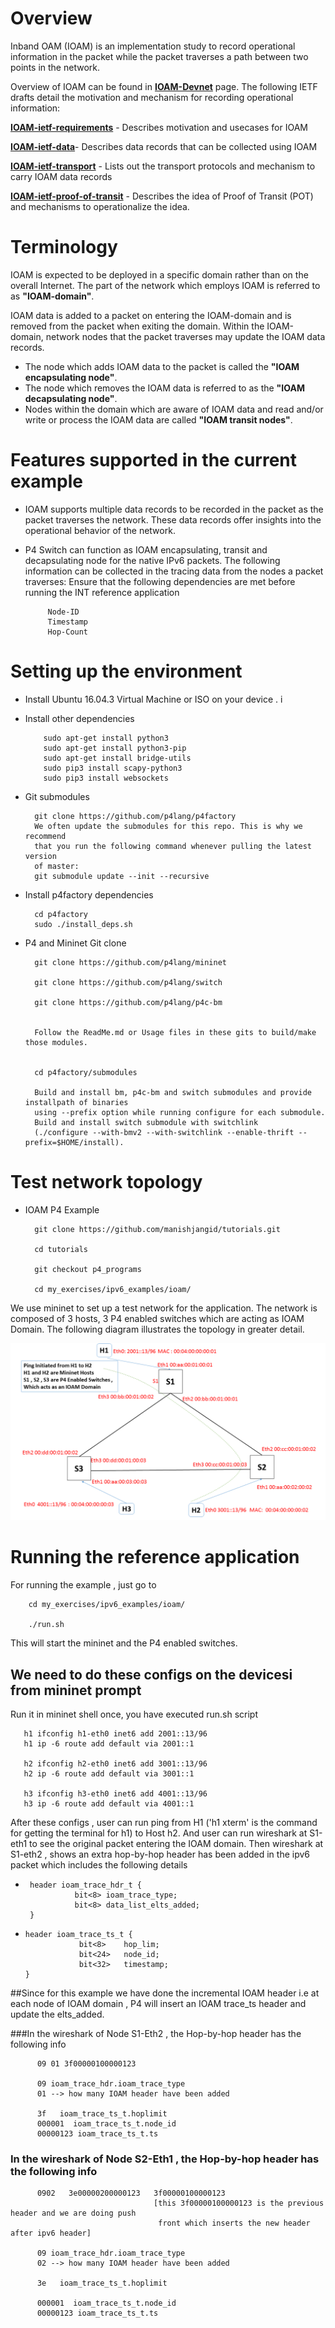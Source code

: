 Overview
========
  Inband OAM (IOAM) is an implementation study to record operational information in the packet while the packet traverses a path between two points in the network.

Overview of IOAM can be found in  [**IOAM-Devnet**](https://github.com/ciscodevnet/IOAM)  page. The following IETF drafts detail the motivation and mechanism for recording operational information:

[**IOAM-ietf-requirements**](https://tools.ietf.org/html/draft-brockners-inband-oam-requirements-03) - Describes motivation and usecases for IOAM

[**IOAM-ietf-data**](https://tools.ietf.org/html/draft-brockners-inband-oam-data-04)- Describes data records that can be collected using IOAM

[**IOAM-ietf-transport**](https://tools.ietf.org/html/draft-brockners-inband-oam-transport-03) - Lists out the transport protocols and mechanism to carry IOAM data records

[**IOAM-ietf-proof-of-transit**](https://tools.ietf.org/html/draft-brockners-proof-of-transit-03) - Describes the idea of Proof of Transit (POT) and mechanisms to operationalize the idea.


Terminology
===========
IOAM is expected to be deployed in a specific domain rather than on the overall Internet. The part of the network which employs IOAM is referred to as **"IOAM-domain"**.

IOAM data is added to a packet on entering the IOAM-domain and is removed from the packet when exiting the domain. Within the IOAM-domain, network nodes that the packet traverses may update the IOAM data records.

*    The node which adds IOAM data to the packet is called the **"IOAM encapsulating node"**.
*    The node which removes the IOAM data is referred to as the **"IOAM decapsulating node"**.
*    Nodes within the domain which are aware of IOAM data and read and/or write or process the IOAM data are called **"IOAM transit nodes"**.




Features supported in the current example
=========================================

* IOAM supports multiple data records to be recorded in the packet as the packet traverses the network. These data records offer insights into the operational behavior of the network. 

*  P4 Switch can function as IOAM encapsulating, transit and decapsulating node for the native IPv6 packets.
   The following information can be collected in the tracing data from the nodes a packet traverses: Ensure that the following dependencies are met before running the INT reference application

            Node-ID
            Timestamp
            Hop-Count

Setting up the environment
==========================

  * Install Ubuntu 16.04.3 Virtual Machine or ISO on your device . i

  * Install other dependencies

            sudo apt-get install python3 
            sudo apt-get install python3-pip 
            sudo apt-get install bridge-utils
            sudo pip3 install scapy-python3
            sudo pip3 install websockets 

* Git submodules

        git clone https://github.com/p4lang/p4factory
        We often update the submodules for this repo. This is why we recommend
        that you run the following command whenever pulling the latest version
        of master:
        git submodule update --init --recursive

* Install p4factory dependencies

        cd p4factory
        sudo ./install_deps.sh


* P4 and Mininet Git clone 

        git clone https://github.com/p4lang/mininet

        git clone https://github.com/p4lang/switch

        git clone https://github.com/p4lang/p4c-bm
       

        Follow the ReadMe.md or Usage files in these gits to build/make those modules. 


        cd p4factory/submodules
        
        Build and install bm, p4c-bm and switch submodules and provide installpath of binaries 
        using --prefix option while running configure for each submodule.
        Build and install switch submodule with switchlink
        (./configure --with-bmv2 --with-switchlink --enable-thrift --prefix=$HOME/install).



Test network topology
==========================

* IOAM P4 Example

        git clone https://github.com/manishjangid/tutorials.git
 
        cd tutorials

        git checkout p4_programs

        cd my_exercises/ipv6_examples/ioam/

We use mininet to set up a test network for the application. The network is composed of 3 hosts, 3 P4 enabled switches which are acting as IOAM Domain. The following diagram illustrates the topology in greater detail.

!['network topology for IOAM'](wireshark/IOAM_Topology.png)


Running the reference application
=================================
For running the example , just go to 

        cd my_exercises/ipv6_examples/ioam/

        ./run.sh



This will start the mininet and the P4 enabled switches. 
## We need to do these configs on the devicesi from mininet prompt

  Run it in mininet shell once, you have executed run.sh script


       h1 ifconfig h1-eth0 inet6 add 2001::13/96
       h1 ip -6 route add default via 2001::1
       
       h2 ifconfig h2-eth0 inet6 add 3001::13/96
       h2 ip -6 route add default via 3001::1

       h3 ifconfig h3-eth0 inet6 add 4001::13/96
       h3 ip -6 route add default via 4001::1

After these configs , user can run ping from H1 ('h1 xterm' is the command for getting the terminal for h1) to Host h2. And user can run wireshark at
S1-eth1 to see the original packet entering the IOAM domain. Then wireshark at S1-eth2 , shows an extra hop-by-hop header has been added in the ipv6 packet which includes the following details

*      header ioam_trace_hdr_t {
                 bit<8> ioam_trace_type;
                 bit<8> data_list_elts_added;
       }
  

  
*     header ioam_trace_ts_t {
                  bit<8>    hop_lim;
                  bit<24>   node_id;
                  bit<32>   timestamp;
      }


##Since for this example we have done the incremental IOAM header i.e at each node of IOAM domain , P4 will insert an IOAM trace_ts header and update the elts_added. 

###In the wireshark of Node S1-Eth2 , the Hop-by-hop header has the following info 
  
          09 01 3f00000100000123
  
          09 ioam_trace_hdr.ioam_trace_type
          01 --> how many IOAM header have been added 
  
          3f   ioam_trace_ts_t.hoplimit  
          000001  ioam_trace_ts_t.node_id
          00000123 ioam_trace_ts_t.ts   
  
### In the wireshark of Node S2-Eth1 , the Hop-by-hop header has the following info 
  
          0902   3e00000200000123   3f00000100000123  
                                    [this 3f00000100000123 is the previous header and we are doing push 
                                     front which inserts the new header after ipv6 header]

          09 ioam_trace_hdr.ioam_trace_type 
          02 --> how many IOAM header have been added 
    
          3e   ioam_trace_ts_t.hoplimit  
   
          000001  ioam_trace_ts_t.node_id
          00000123 ioam_trace_ts_t.ts 


